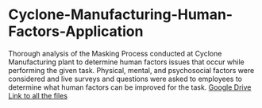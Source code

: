 # Cyclone-Manufacturing-Human-Factors-Application
Thorough analysis of the Masking Process conducted at Cyclone Manufacturing plant to determine human factors issues that occur while performing the given task. Physical, mental, and psychosocial factors were considered and live surveys and questions were asked to employees to determine what human factors can be improved for the task.
[Google Drive Link to all the files](https://drive.google.com/drive/folders/1Ug9WQkxMBaFH73Qx_3dwzjc--RSAj8vo?usp=sharing)
